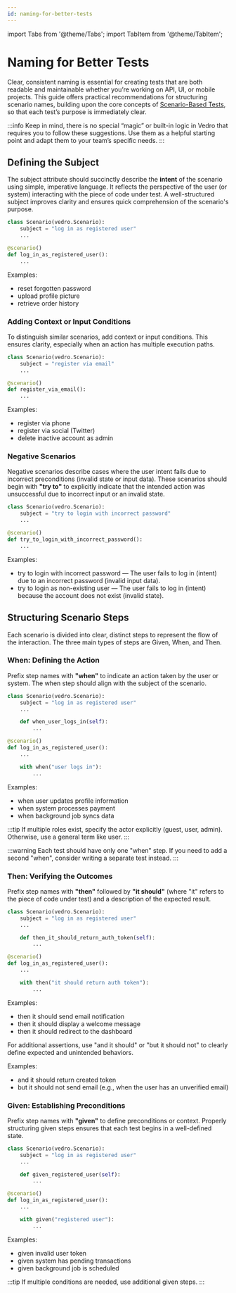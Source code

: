 ```yaml
---
id: naming-for-better-tests
---
```


import Tabs from '@theme/Tabs';
import TabItem from '@theme/TabItem';

# Naming for Better Tests

Clear, consistent naming is essential for creating tests that are both readable and maintainable whether you’re working on API, UI, or mobile projects. This guide offers practical recommendations for structuring scenario names, building upon the core concepts of [Scenario-Based Tests](/docs/best-practices/scenario-based-tests), so that each test’s purpose is immediately clear.

:::info
Keep in mind, there is no special “magic” or built-in logic in Vedro that requires you to follow these suggestions. Use them as a helpful starting point and adapt them to your team’s specific needs.
:::

## Defining the Subject

The subject attribute should succinctly describe the **intent** of the scenario using simple, imperative language. It reflects the perspective of the user (or system) interacting with the piece of code under test. A well-structured subject improves clarity and ensures quick comprehension of the scenario's purpose.

<Tabs groupId="test-style">
  <TabItem value="scenario-based" label="Scenario-based" default>

```python
class Scenario(vedro.Scenario):
    subject = "log in as registered user"
    ...
```

  </TabItem>
  <TabItem value="function-based" label="Function-based">

```python
@scenario()
def log_in_as_registered_user():
    ...
```

  </TabItem>
</Tabs>

Examples:
- reset forgotten password
- upload profile picture
- retrieve order history

### Adding Context or Input Conditions

To distinguish similar scenarios, add context or input conditions. This ensures clarity, especially when an action has multiple execution paths.

<Tabs groupId="test-style">
  <TabItem value="scenario-based" label="Scenario-based" default>

```python
class Scenario(vedro.Scenario):
    subject = "register via email"
    ...
```

  </TabItem>
  <TabItem value="function-based" label="Function-based">

```python
@scenario()
def register_via_email():
    ...
```

  </TabItem>
</Tabs>

Examples:
- register via phone
- register via social (Twitter)
- delete inactive account as admin

### Negative Scenarios

Negative scenarios describe cases where the user intent fails due to incorrect preconditions (invalid state or input data). These scenarios should begin with **"try to"** to explicitly indicate that the intended action was unsuccessful due to incorrect input or an invalid state.

<Tabs groupId="test-style">
  <TabItem value="scenario-based" label="Scenario-based" default>

```python
class Scenario(vedro.Scenario):
    subject = "try to login with incorrect password"
    ...
```

  </TabItem>
  <TabItem value="function-based" label="Function-based">

```python
@scenario()
def try_to_login_with_incorrect_password():
    ...
```

  </TabItem>
</Tabs>

Examples:
- try to login with incorrect password — The user fails to log in (intent) due to an incorrect password (invalid input data).
- try to login as non-existing user — The user fails to log in (intent) because the account does not exist (invalid state).

## Structuring Scenario Steps

Each scenario is divided into clear, distinct steps to represent the flow of the interaction. The three main types of steps are Given, When, and Then.

### When: Defining the Action

Prefix step names with **"when"** to indicate an action taken by the user or system. The when step should align with the subject of the scenario.

<Tabs groupId="test-style">
  <TabItem value="scenario-based" label="Scenario-based" default>

```python
class Scenario(vedro.Scenario):
    subject = "log in as registered user"
    ...

    def when_user_logs_in(self):
        ...
```

  </TabItem>
  <TabItem value="function-based" label="Function-based">

```python
@scenario()
def log_in_as_registered_user():
    ...

    with when("user logs in"):
        ...
```

  </TabItem>
</Tabs>

Examples:
- when user updates profile information
- when system processes payment
- when background job syncs data

:::tip
If multiple roles exist, specify the actor explicitly (guest, user, admin). Otherwise, use a general term like user.
:::

:::warning
Each test should have only one "when" step.  If you need to add a second "when", consider writing a separate test instead.
:::

### Then: Verifying the Outcomes

Prefix step names with **"then"** followed by **"it should"** (where "it" refers to the piece of code under test) and a description of the expected result.

<Tabs groupId="test-style">
  <TabItem value="scenario-based" label="Scenario-based" default>

```python
class Scenario(vedro.Scenario):
    subject = "log in as registered user"
    ...

    def then_it_should_return_auth_token(self):
        ...
```

  </TabItem>
  <TabItem value="function-based" label="Function-based">

```python
@scenario()
def log_in_as_registered_user():
    ...

    with then("it should return auth token"):
        ...
```

  </TabItem>
</Tabs>

Examples:
- then it should send email notification
- then it should display a welcome message
- then it should redirect to the dashboard

For additional assertions, use "and it should" or "but it should not" to clearly define expected and unintended behaviors.

Examples:
- and it should return created token
- but it should not send email (e.g., when the user has an unverified email)

### Given: Establishing Preconditions

Prefix step names with **"given"** to define preconditions or context. Properly structuring given steps ensures that each test begins in a well-defined state.

<Tabs groupId="test-style">
  <TabItem value="scenario-based" label="Scenario-based" default>

```python
class Scenario(vedro.Scenario):
    subject = "log in as registered user"
    ...

    def given_registered_user(self):
        ...
```

  </TabItem>
  <TabItem value="function-based" label="Function-based">

```python
@scenario()
def log_in_as_registered_user():
    ...

    with given("registered user"):
        ...
```

  </TabItem>
</Tabs>

Examples:
- given invalid user token
- given system has pending transactions
- given background job is scheduled

:::tip
If multiple conditions are needed, use additional given steps.
:::
